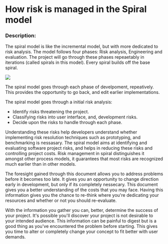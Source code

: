 # How risk is managed in the Spiral model

### Description:
The spiral model is like the incremental model, but with more dedicated to risk analysis. The model follows four phases: Risk analysis, Engineering and evaluation. The project will go through these phases repeaetably in iterations (called spirals in this model). Every spiral builds off the base spiral.

![](https://i.imgur.com/rinTPGA.png)

The spiral model goes through each phase of develpoment, repeatively. This provides the opportunity to go back, and edit earlier implementations. 

The spiral model goes through a initial risk analysis:
- Identify risks threatening the project.
- Classifying risks into user interface, and, development risks.
- Decide upon the risks to handle through each phase. 

Understanding these risks help developers understand whether implementing risk resolution techniques such as prototyping, and benchmarking is nessasary. The spiral model aims at identifying and evaluating software project risks, and helps in reducing these risks and controlling project costs. Risk management in spiral distinguishes it amongst other process models, it guarantees that most risks are recognized much earlier than in other models.

The foresight gained through this document allows you to address problems before it becomes too late. It gives you an opportunity to change direction early in development, but only if its completely nessecary. This document gives you a better understanding of the costs that you may face. Having this information gives you the chance to re-think where you're dedicating your resources and whether or not you should re-evaluate.

With the information you gather you can, better, determine the success of your project. It's possible you'll discover your project is not desirable to your intended audience. This information can be painful to digest but is a good thing as you've encountered the problem before starting. This gives you time to alter or completely change your concept to fit better with user demands.





